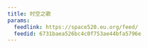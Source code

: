 ```yaml
---
title: 时空之歌
params:
  feedlink: https://space520.eu.org/feed/
  feedid: 6731baea526bc4c0f753ae44bfa5796e
---
```

